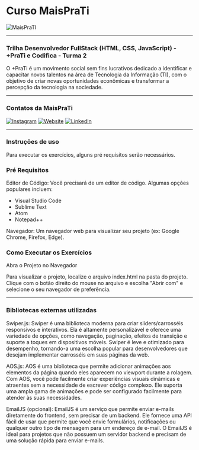 # Curso MaisPraTi

![MaisPraTI](https://media.licdn.com/dms/image/v2/C4D1BAQE-hgWmZw6vMQ/company-background_10000/company-background_10000/0/1594408985136/maisprati_cover?e=2147483647&v=beta&t=O6ZZa3jETSjW2xJveLKOoowLAMpnPwwJLePTvaOoYVw)

------------------------------------------------------------------


### Trilha Desenvolvedor FullStack (HTML, CSS, JavaScript) - +PraTi e Codifica - Turma 2


O +PraTi é um movimento social sem fins lucrativos dedicado a identificar e capacitar novos talentos na área de Tecnologia da Informação (TI), com o objetivo de criar novas oportunidades econômicas e transformar a percepção da tecnologia na sociedade.


------------------------------------------------------------------

### Contatos da MaisPraTi


[![Instagram](https://i.imgur.com/7GXXik6.png)](https://www.instagram.com/maisprati/) [![Website](https://i.imgur.com/sfE08x7.png)](https://www.maisprati.com.br/) [![LinkedIn](https://i.imgur.com/JS0zkAc.png)](https://www.linkedin.com/company/maisprati/)

------------------------------------------------------------------

### Instruções de uso

Para executar os exercícios, alguns pré requisitos serão necessários. 

### Pré Requisitos

Editor de Código: Você precisará de um editor de código. Algumas opções populares incluem:

- Visual Studio Code
- Sublime Text
- Atom
- Notepad++

Navegador: Um navegador web para visualizar seu projeto (ex: Google Chrome, Firefox, Edge).

###  Como Executar os Exercícios

Abra o Projeto no Navegador

Para visualizar o projeto, localize o arquivo index.html na pasta do projeto.
Clique com o botão direito do mouse no arquivo e escolha "Abrir com" e selecione o seu navegador de preferência.

------------------------------------------------------------------

### Bibliotecas externas utilizadas

Swiper.js: Swiper é uma biblioteca moderna para criar sliders/carrosséis responsivos e interativos. Ela é altamente personalizável e oferece uma variedade de opções, como navegação, paginação, efeitos de transição e suporte a toques em dispositivos móveis. Swiper é leve e otimizado para desempenho, tornando-a uma escolha popular para desenvolvedores que desejam implementar carrosséis em suas páginas da web.

AOS.js: AOS é uma biblioteca que permite adicionar animações aos elementos da página quando eles aparecem no viewport durante a rolagem. Com AOS, você pode facilmente criar experiências visuais dinâmicas e atraentes sem a necessidade de escrever código complexo. Ele suporta uma ampla gama de animações e pode ser configurado facilmente para atender às suas necessidades.

EmailJS (opcional): EmailJS é um serviço que permite enviar e-mails diretamente do frontend, sem precisar de um backend. Ele fornece uma API fácil de usar que permite que você envie formulários, notificações ou qualquer outro tipo de mensagem para um endereço de e-mail. O EmailJS é ideal para projetos que não possuem um servidor backend e precisam de uma solução rápida para enviar e-mails.
